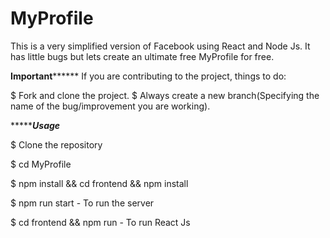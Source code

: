 # MyProfile
This is a very simplified version of Facebook using React and Node Js.
It has little bugs but lets create an ultimate free MyProfile for free.


**********Important****************
If you are contributing to the project, things to do:

$ Fork and clone the project.
$ Always create a new branch(Specifying the name of the bug/improvement you are working).


******************Usage*************

$ Clone the repository

$ cd MyProfile

$ npm install && cd frontend && npm install

$ npm run start -  To run the server

$ cd frontend && npm run - To run React Js
